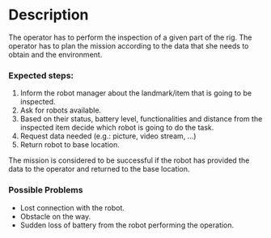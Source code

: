 # Description

The operator has to perform the inspection of a given part of the rig. The operator has to plan the mission according to the data that she needs to obtain and the environment.

### Expected steps:

1. Inform the robot manager about the landmark/item that is going to be inspected.
2. Ask for robots available.
3. Based on their status, battery level, functionalities and distance from the inspected item decide which robot is going to do the task.
4. Request data needed (e.g.: picture, video stream, ...)
5. Return robot to base location.

The mission is considered to be successful if the robot has provided the data to the operator and returned to the base location.

### Possible Problems

* Lost connection with the robot.
* Obstacle on the way.
* Sudden loss of battery from the robot performing the operation. 
